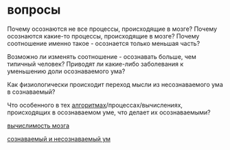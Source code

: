 # вопросы
Почему осознаются не все процессы, происходящие в мозге? Почему осознаются какие-то процессы, происходящие в мозге? Почему соотношение именно такое - осознается только меньшая часть?

Возможно ли изменять соотношение - осознавать больше, чем типичный человек? Приводят ли какие-либо заболевания к уменьшению доли осознаваемого ума?

Как физиологически происходит переход мысли из несознаваемого ума в сознаваемый?

Что особенного в тех [алгоритмах](%D0%B0%D0%BB%D0%B3%D0%BE%D1%80%D0%B8%D1%82%D0%BC%D1%8B%20-%20%D0%BE%D0%BF%D1%8B%D1%82)/процессах/вычислениях, происходящих в осознаваемом уме, что делает их осознаваемыми?

[вычислимость мозга](%D0%B2%D1%8B%D1%87%D0%B8%D1%81%D0%BB%D0%B8%D0%BC%D0%BE%D1%81%D1%82%D1%8C%20%D0%BC%D0%BE%D0%B7%D0%B3%D0%B0)

[сознаваемый и несознаваемый ум](%D1%81%D0%BE%D0%B7%D0%BD%D0%B0%D0%B2%D0%B0%D0%B5%D0%BC%D1%8B%D0%B9%20%D0%B8%20%D0%BD%D0%B5%D1%81%D0%BE%D0%B7%D0%BD%D0%B0%D0%B2%D0%B0%D0%B5%D0%BC%D1%8B%D0%B9%20%D1%83%D0%BC)
